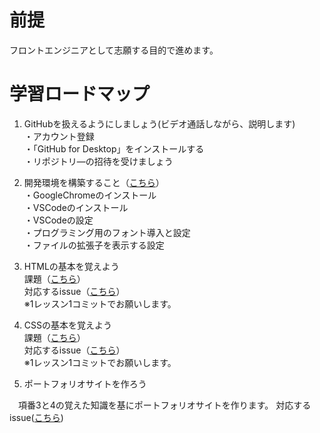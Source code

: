 # 前提

フロントエンジニアとして志願する目的で進めます。

# 学習ロードマップ

1. GitHubを扱えるようにしましょう(ビデオ通話しながら、説明します)<br>
  ・アカウント登録<br>
  ・「GitHub for Desktop」をインストールする<br>
  ・リポジトリ―の招待を受けましょう<br>

2. 開発環境を構築すること（[こちら](https://dotinstall.com/lessons/basic_pcsetup_win_v2/50501)）<br>
  ・GoogleChromeのインストール<br>
  ・VSCodeのインストール<br>
  ・VSCodeの設定<br>
  ・プログラミング用のフォント導入と設定<br>
  ・ファイルの拡張子を表示する設定<br>
  
3. HTMLの基本を覚えよう<br>
  課題（[こちら](https://dotinstall.com/lessons/basic_html_v5/49801)）<br>
  対応するissue（[こちら](https://github.com/captain0001/portfolio_miura/issues/1)）<br>
  ※1レッスン1コミットでお願いします。

4. CSSの基本を覚えよう<br>
  課題（[こちら](https://dotinstall.com/lessons/basic_css_v5/49901)）<br>
  対応するissue（[こちら](https://github.com/captain0001/portfolio_miura/issues/2)）<br>
  ※1レッスン1コミットでお願いします。

5. ポートフォリオサイトを作ろう

　項番3と4の覚えた知識を基にポートフォリオサイトを作ります。
  対応するissue([こちら](https://github.com/captain0001/portfolio_miura/issues/4))
　
